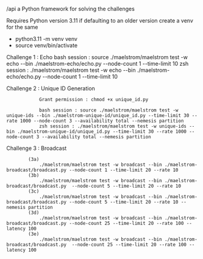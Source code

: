 
/api  a Python framework for solving the challenges

Requires Python version 3.11 if defaulting to an older version create a venv for the same
* python3.11 -m venv venv
* source venv/bin/activate

Challenge 1 : Echo
                bash session : source ./maelstrom/maelstrom test -w echo --bin ./maelstrom-echo/echo.py --node-count 1 --time-limit 10
                zsh session  : ./maelstrom/maelstrom test -w echo --bin ./maelstrom-echo/echo.py --node-count 1 --time-limit 10

Challenge 2 : Unique ID Generation
            
                Grant permission : chmod +x unique_id.py

                bash session : source ./maelstrom/maelstrom test -w unique-ids --bin ./maelstrom-unique-id/unique_id.py --time-limit 30 --rate 1000 --node-count 3 --availability total --nemesis partition
                zsh session : ./maelstrom/maelstrom test -w unique-ids --bin ./maelstrom-unique-id/unique_id.py --time-limit 30 --rate 1000 --node-count 3 --availability total --nemesis partition

Challenge 3 : Broadcast

            (3a)
                ./maelstrom/maelstrom test -w broadcast --bin ./maelstrom-broadcast/broadcast.py --node-count 1 --time-limit 20 --rate 10
            (3b)
                ./maelstrom/maelstrom test -w broadcast --bin ./maelstrom-broadcast/broadcast.py  --node-count 5 --time-limit 20 --rate 10
            (3c)
                ./maelstrom/maelstrom test -w broadcast --bin ./maelstrom-broadcast/broadcast.py --node-count 5 --time-limit 20 --rate 10 --nemesis partition
            (3d)
                ./maelstrom/maelstrom test -w broadcast --bin ./maelstrom-broadcast/broadcast.py --node-count 25 --time-limit 20 --rate 100 --latency 100
            (3e)
                ./maelstrom/maelstrom test -w broadcast --bin ./maelstrom-broadcast/broadcast.py  --node-count 25 --time-limit 20 --rate 100 --latency 100

